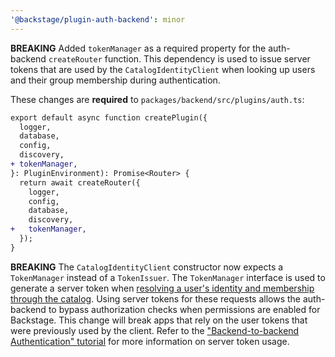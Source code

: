 ```yaml
---
'@backstage/plugin-auth-backend': minor
---
```


**BREAKING** Added `tokenManager` as a required property for the auth-backend `createRouter` function. This dependency is used to issue server tokens that are used by the `CatalogIdentityClient` when looking up users and their group membership during authentication.

These changes are **required** to `packages/backend/src/plugins/auth.ts`:

```diff
export default async function createPlugin({
  logger,
  database,
  config,
  discovery,
+ tokenManager,
}: PluginEnvironment): Promise<Router> {
  return await createRouter({
    logger,
    config,
    database,
    discovery,
+   tokenManager,
  });
}
```

**BREAKING** The `CatalogIdentityClient` constructor now expects a `TokenManager` instead of a `TokenIssuer`. The `TokenManager` interface is used to generate a server token when [resolving a user's identity and membership through the catalog](https://backstage.io/docs/auth/identity-resolver). Using server tokens for these requests allows the auth-backend to bypass authorization checks when permissions are enabled for Backstage. This change will break apps that rely on the user tokens that were previously used by the client. Refer to the ["Backend-to-backend Authentication" tutorial](https://backstage.io/docs/tutorials/backend-to-backend-auth) for more information on server token usage.
